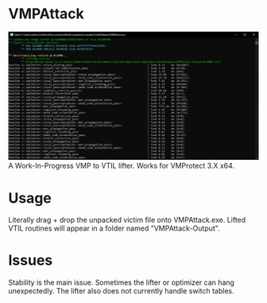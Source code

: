 # VMPAttack
![alt text](https://raw.githubusercontent.com/0xnobody/vmpattack/master/screenshot.png "VMPAttack")
 A Work-In-Progress VMP to VTIL lifter.
 Works for VMProtect 3.X x64.

# Usage
 Literally drag + drop the unpacked victim file onto VMPAttack.exe.
 Lifted VTIL routines will appear in a folder named "VMPAttack-Output".

# Issues
 Stability is the main issue. Sometimes the lifter or optimizer can hang unexpectedly.
 The lifter also does not currently handle switch tables.
